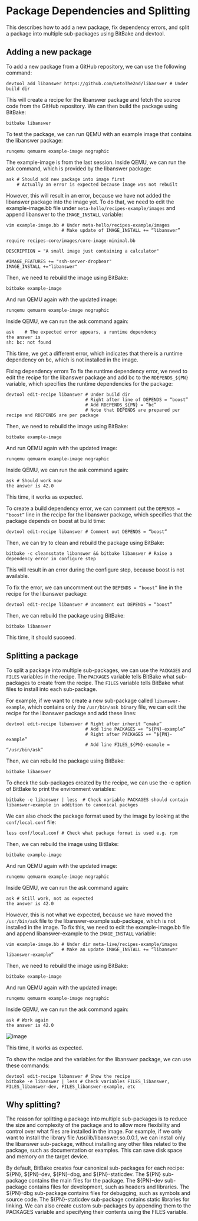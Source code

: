 # Package Dependencies and Splitting
This describes how to add a new package, fix dependency errors, and split a package into multiple sub-packages using BitBake and devtool.

## Adding a new package
To add a new package from a GitHub repository, we can use the following command:
```
devtool add libanswer https://github.com/LetoThe2nd/libanswer # Under build dir
```
This will create a recipe for the libanswer package and fetch the source code from the GitHub repository. We can then build the package using BitBake:
```
bitbake libanswer
```
To test the package, we can run QEMU with an example image that contains the libanswer package:
```
runqemu qemuarm example-image nographic
```
The example-image is from the last session. Inside QEMU, we can run the ask command, which is provided by the libanswer package:
```
ask # Should add new package into image first
    # Actually an error is expected because image was not rebuilt
```
However, this will result in an error, because we have not added the libanswer package into the image yet. To do that, we need to edit the example-image.bb file under `meta-hello/recipes-example/images` and append libanswer to the `IMAGE_INSTALL` variable:
```
vim example-image.bb # Under meta-hello/recipes-example/images
                     # Make update of IMAGE_INSTALL += “libanswer”
   ```
```                  
require recipes-core/images/core-image-minimal.bb

DESCRIPTION = "A small image just containing a calculator"

#IMAGE_FEATURES += "ssh-server-dropbear"
IMAGE_INSTALL +="libanswer"
```
Then, we need to rebuild the image using BitBake:
```
bitbake example-image
```
And run QEMU again with the updated image:
```
runqemu qemuarm example-image nographic
```
Inside QEMU, we can run the ask command again:
```
ask    # The expected error appears, a runtime dependency
the answer is
sh: bc: not found
```
This time, we get a different error, which indicates that there is a runtime dependency on bc, which is not installed in the image.

Fixing dependency errors
To fix the runtime dependency error, we need to edit the recipe for the libanswer package and add bc to the `RDEPENDS_${PN}` variable, which specifies the runtime dependencies for the package:
```
devtool edit-recipe libanswer # Under build dir
                              # Right after line of DEPENDS = “boost”
                              # Add RDEPENDS_${PN} = “bc”
                              # Note that DEPENDS are prepared per recipe and RDEPENDS are per package
```
Then, we need to rebuild the image using BitBake:
```
bitbake example-image
```
And run QEMU again with the updated image:
```
runqemu qemuarm example-image nographic
```
Inside QEMU, we can run the ask command again:
```
ask # Should work now
the answer is 42.0
```
This time, it works as expected.

To create a build dependency error, we can comment out the `DEPENDS = “boost”` line in the recipe for the libanswer package, which specifies that the package depends on boost at build time:
```
devtool edit-recipe libanswer # Comment out DEPENDS = “boost”
```
Then, we can try to clean and rebuild the package using BitBake:
```
bitbake -c cleansstate libanswer && bitbake libanswer # Raise a dependency error in configure step
```
This will result in an error during the configure step, because boost is not available.

To fix the error, we can uncomment out the `DEPENDS = “boost”` line in the recipe for the libanswer package:
```
devtool edit-recipe libanswer # Uncomment out DEPENDS = “boost”
```
Then, we can rebuild the package using BitBake:
```
bitbake libanswer 
```
This time, it should succeed.

## Splitting a package
To split a package into multiple sub-packages, we can use the `PACKAGES` and `FILES` variables in the recipe. The `PACKAGES` variable tells BitBake what sub-packages to create from the recipe. The `FILES` variable tells BitBake what files to install into each sub-package.

For example, if we want to create a new sub-package called `libanswer-example`, which contains only the `/usr/bin/ask binary` file, we can edit the recipe for the libanswer package and add these lines:
```
devtool edit-recipe libanswer # Right after inherit “cmake”
                              # Add line PACKAGES =+ “${PN}-example”
                              # Right after PACKAGES =+ “${PN}-example”
                              # Add line FILES_${PN}-example = “/usr/bin/ask”
```
Then, we can rebuild the package using BitBake:
```
bitbake libanswer 
```
To check the sub-packages created by the recipe, we can use the -e option of BitBake to print the environment variables:
```
bitbake -e libanswer | less  # Check variable PACKAGES should contain libanswer-example in addition to canonical packges
```
We can also check the package format used by the image by looking at the `conf/local.conf` file:
```
less conf/local.conf # Check what package format is used e.g. rpm
```
Then, we can rebuild the image using BitBake:
```
bitbake example-image
```
And run QEMU again with the updated image:
```
runqemu qemuarm example-image nographic
```
Inside QEMU, we can run the ask command again:
```
ask # Still work, not as expected
the answer is 42.0
```
However, this is not what we expected, because we have moved the `/usr/bin/ask` file to the libanswer-example sub-package, which is not installed in the image. To fix this, we need to edit the example-image.bb file and append libanswer-example to the `IMAGE_INSTALL` variable:
```
vim example-image.bb # Under dir meta-live/recipes-example/images
                     # Make an update IMAGE_INSTALL += “libanswer libanswer-example”
```
Then, we need to rebuild the image using BitBake:
```
bitbake example-image
```
And run QEMU again with the updated image:
```
runqemu qemuarm example-image nographic
```
Inside QEMU, we can run the ask command again:
```
ask # Work again
the answer is 42.0
```
![image](https://github.com/mariamahmed2/Magic-Ant/assets/64314238/808e12dd-c39a-4fd4-a8a8-104a1a8b1758)

This time, it works as expected.

To show the recipe and the variables for the libanswer package, we can use these commands:
```
devtool edit-recipe libanswer # Show the recipe
bitbake -e libanswer | less # Check variables FILES_libanswer, FILES_libanswer-dev, FILES_libanswer-example, etc
```

## Why splitting?
The reason for splitting a package into multiple sub-packages is to reduce the size and complexity of the package and to allow more flexibility and control over what files are installed in the image. For example, if we only want to install the library file /usr/lib/libanswer.so.0.0.1, we can install only the libanswer sub-package, without installing any other files related to the package, such as documentation or examples. This can save disk space and memory on the target device.

By default, BitBake creates four canonical sub-packages for each recipe: ${PN}, ${PN}-dev, ${PN}-dbg, and ${PN}-staticdev. The ${PN} sub-package contains the main files for the package. The ${PN}-dev sub-package contains files for development, such as headers and libraries. The ${PN}-dbg sub-package contains files for debugging, such as symbols and source code. The ${PN}-staticdev sub-package contains static libraries for linking. We can also create custom sub-packages by appending them to the PACKAGES variable and specifying their contents using the FILES variable.


